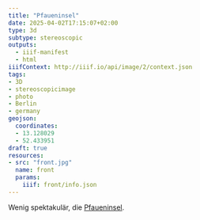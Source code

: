 ```yaml
---
title: "Pfaueninsel"
date: 2025-04-02T17:15:07+02:00
type: 3d
subtype: stereoscopic
outputs:
  - iiif-manifest
  - html
iiifContext: http://iiif.io/api/image/2/context.json
tags:
- 3D
- stereoscopicimage
- photo
- Berlin
- germany
geojson:
  coordinates:
  - 13.128029
  - 52.433951
draft: true
resources:
- src: "front.jpg"
  name: front
  params:
    iiif: front/info.json
---
```


Wenig spektakulär, die [Pfaueninsel](https://de.wikipedia.org/wiki/Pfaueninsel).
